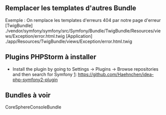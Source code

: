 
##  Remplacer les templates d'autres Bundle

Exemple : On remplace les templates d'erreurs 404 par notre page d'erreur
[TwigBundle]    ./vendor/symfony/symfony/src/Symfony/Bundle/TwigBundle/Resources/views/Exception/error.html.twig
[Application]   ./app/Resources/TwigBundle/views/Exception/error.html.twig

## Plugins PHPStorm à installer

* Install the plugin by going to Settings -> Plugins -> Browse repositories and then search for Symfony
[1]: https://github.com/Haehnchen/idea-php-symfony2-plugin

## Bundles à voir

CoreSphereConsoleBundle

[1]: https://github.com/CoreSphere/ConsoleBundle
[2]: https://github.com/FriendsOfSymfony/FOSUserBundle